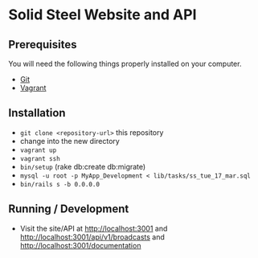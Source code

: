 # Solid Steel Website and API

## Prerequisites

You will need the following things properly installed on your computer.

* [Git](http://git-scm.com/)
* [Vagrant](https://www.vagrantup.com/)

## Installation

* `git clone <repository-url>` this repository
* change into the new directory
* `vagrant up`
* `vagrant ssh`
* `bin/setup` (rake db:create db:migrate)
* `mysql -u root -p MyApp_Development < lib/tasks/ss_tue_17_mar.sql`
* `bin/rails s -b 0.0.0.0`


## Running / Development

* Visit the site/API at [http://localhost:3001](http://localhost:3001) and [http://localhost:3001/api/v1/broadcasts](http://localhost:3001/api/v1/broadcasts) and [http://localhost:3001/documentation](http://localhost:3001/documentation)